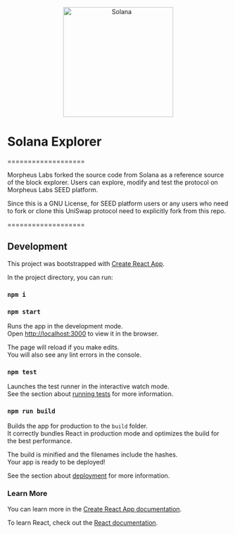 <p align="center">
    <img alt="Solana" src="https://i.imgur.com/OMnvVEz.png" width="250" />
</p>

# Solana Explorer

===================

Morpheus Labs forked the source code from Solana as a reference source of the block explorer. Users can explore, modify and test the protocol on Morpheus Labs SEED platform.

Since this is a GNU License, for SEED platform users or any users who need to fork or clone this UniSwap protocol need to explicitly fork from this repo.

===================

## Development

This project was bootstrapped with [Create React App](https://github.com/facebook/create-react-app).

In the project directory, you can run:

### `npm i`

### `npm start`

Runs the app in the development mode.<br />
Open [http://localhost:3000](http://localhost:3000) to view it in the browser.

The page will reload if you make edits.<br />
You will also see any lint errors in the console.

### `npm test`

Launches the test runner in the interactive watch mode.<br />
See the section about [running tests](https://facebook.github.io/create-react-app/docs/running-tests) for more information.

### `npm run build`

Builds the app for production to the `build` folder.<br />
It correctly bundles React in production mode and optimizes the build for the best performance.

The build is minified and the filenames include the hashes.<br />
Your app is ready to be deployed!

See the section about [deployment](https://facebook.github.io/create-react-app/docs/deployment) for more information.

### Learn More

You can learn more in the [Create React App documentation](https://facebook.github.io/create-react-app/docs/getting-started).

To learn React, check out the [React documentation](https://reactjs.org/).
